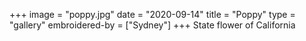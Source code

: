 +++
image = "poppy.jpg"
date = "2020-09-14"
title = "Poppy"
type = "gallery"
embroidered-by = ["Sydney"]
+++
State flower of California